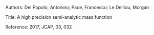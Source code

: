 Authors:   Del Popolo, Antonino; Pace, Francesco; Le Delliou, Morgan

Title:     A high precision semi-analytic mass function

Reference: 2017, JCAP, 03, 032
